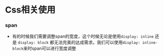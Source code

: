 # Css相关使用

### span

* 有的时候我们需要调整span的宽度，这个时候无论是使用`display: inline` 还是 `display: block` 都无法完美的达成需求。我们可以使用`display: inline-block`来时span可以进行宽度调整

